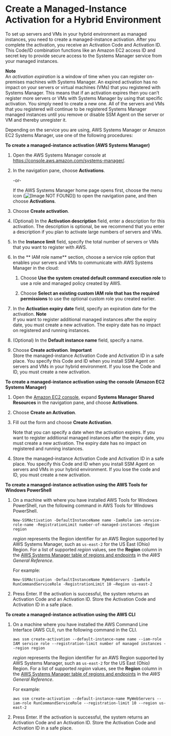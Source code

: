 # Create a Managed\-Instance Activation for a Hybrid Environment<a name="sysman-managed-instance-activation"></a>

To set up servers and VMs in your hybrid environment as managed instances, you need to create a managed\-instance activation\. After you complete the activation, you receive an Activation Code and Activation ID\. This Code/ID combination functions like an Amazon EC2 access ID and secret key to provide secure access to the Systems Manager service from your managed instances\.

**Note**  
An *activation expiration* is a window of time when you can register on\-premises machines with Systems Manager\. An expired activation has no impact on your servers or virtual machines \(VMs\) that you registered with Systems Manager\. This means that if an activation expires then you can’t register more servers or VMs with Systems Manager by using that specific activation\. You simply need to create a new one\. All of the servers and VMs that you registered will continue to be registered Systems Manager managed instances until you remove or disable SSM Agent on the server or VM and thereby unregister it\.

Depending on the service you are using, AWS Systems Manager or Amazon EC2 Systems Manager, use one of the following procedures:

**To create a managed\-instance activation \(AWS Systems Manager\)**

1. Open the AWS Systems Manager console at [https://console\.aws\.amazon\.com/systems\-manager/](https://console.aws.amazon.com/systems-manager/)\.

1. In the navigation pane, choose **Activations**\.

   \-or\-

   If the AWS Systems Manager home page opens first, choose the menu icon \(![\[Image NOT FOUND\]](http://docs.aws.amazon.com/systems-manager/latest/userguide/images/menu-icon-small.png)\) to open the navigation pane, and then choose **Activations**\.

1. Choose **Create activation**\.

1. \(Optional\) In the **Activation description** field, enter a description for this activation\. The description is optional, be we recommend that you enter a description if you plan to activate large numbers of servers and VMs\.

1. In the **Instance limit** field, specify the total number of servers or VMs that you want to register with AWS\. 

1. In the ** IAM role name** section, choose a service role option that enables your servers and VMs to communicate with AWS Systems Manager in the cloud:

   1. Choose **Use the system created default command execution role** to use a role and managed policy created by AWS\. 

   1. Choose **Select an existing custom IAM role that has the required permissions** to use the optional custom role you created earlier\.

1. In the **Activation expiry date** field, specify an expiration date for the activation\. 
**Note**  
If you want to register additional managed instances after the expiry date, you must create a new activation\. The expiry date has no impact on registered and running instances\.

1. \(Optional\) In the **Default instance name** field, specify a name\. 

1. Choose **Create activation**\.
**Important**  
Store the managed\-instance Activation Code and Activation ID in a safe place\. You specify this Code and ID when you install SSM Agent on servers and VMs in your hybrid environment\. If you lose the Code and ID, you must create a new activation\.

**To create a managed\-instance activation using the console \(Amazon EC2 Systems Manager\)**

1. Open the [Amazon EC2 console](https://console.aws.amazon.com/ec2/), expand **Systems Manager Shared Resources** in the navigation pane, and choose **Activations**\.

1. Choose **Create an Activation**\.

1. Fill out the form and choose **Create Activation**\.

   Note that you can specify a date when the activation expires\. If you want to register additional managed instances after the expiry date, you must create a new activation\. The expiry date has no impact on registered and running instances\.

1. Store the managed\-instance Activation Code and Activation ID in a safe place\. You specify this Code and ID when you install SSM Agent on servers and VMs in your hybrid environment\. If you lose the code and ID, you must create a new activation\.

**To create a managed\-instance activation using the AWS Tools for Windows PowerShell**

1. On a machine with where you have installed AWS Tools for Windows PowerShell, run the following command in AWS Tools for Windows PowerShell\.

   ```
   New-SSMActivation -DefaultInstanceName name -IamRole iam-service-role-name -RegistrationLimit number-of-managed-instances –Region region
   ```

   *region* represents the Region identifier for an AWS Region supported by AWS Systems Manager, such as `us-east-2` for the US East \(Ohio\) Region\. For a list of supported *region* values, see the **Region** column in the [AWS Systems Manager table of regions and endpoints](https://docs.aws.amazon.com/general/latest/gr/rande.html#ssm_region) in the *AWS General Reference*\.

   For example:

   ```
   New-SSMActivation -DefaultInstanceName MyWebServers -IamRole RunCommandServiceRole -RegistrationLimit 10 –Region us-east-2
   ```

1. Press Enter\. If the activation is successful, the system returns an Activation Code and an Activation ID\. Store the Activation Code and Activation ID in a safe place\.

**To create a managed\-instance activation using the AWS CLI**

1. On a machine where you have installed the AWS Command Line Interface \(AWS CLI\), run the following command in the CLI\.

   ```
   aws ssm create-activation --default-instance-name name --iam-role IAM service role --registration-limit number of managed instances --region region
   ```

   *region* represents the Region identifier for an AWS Region supported by AWS Systems Manager, such as `us-east-2` for the US East \(Ohio\) Region\. For a list of supported *region* values, see the **Region** column in the [AWS Systems Manager table of regions and endpoints](https://docs.aws.amazon.com/general/latest/gr/rande.html#ssm_region) in the *AWS General Reference*\.

   For example:

   ```
   aws ssm create-activation --default-instance-name MyWebServers --iam-role RunCommandServiceRole --registration-limit 10 --region us-east-2
   ```

1. Press Enter\. If the activation is successful, the system returns an Activation Code and an Activation ID\. Store the Activation Code and Activation ID in a safe place\.